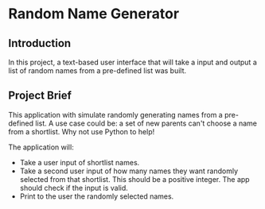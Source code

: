 # Random Name Generator

## Introduction 
In this project, a text-based user interface that will take a input and output a list of random names from a pre-defined list was built. 

## Project Brief
This application with simulate randomly generating names from a pre-defined list. A use case could be: a set of new parents can't choose a name from a shortlist. Why not use Python to help! 

The application will: 
- Take a user input of shortlist names.
- Take a second user input of how many names they want randomly selected from that shortlist. This should be a positive integer. The app should check if the input is valid.
- Print to the user the randomly selected names. 
